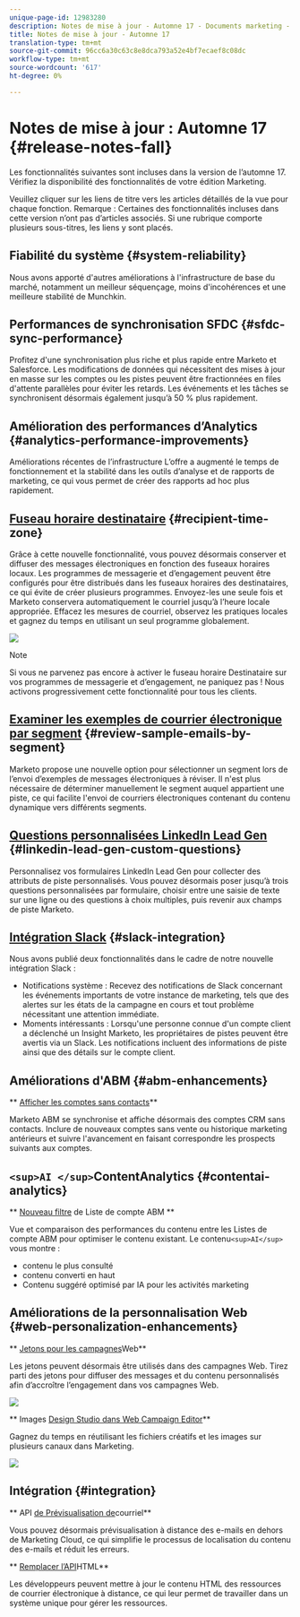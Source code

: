 ```yaml
---
unique-page-id: 12983280
description: Notes de mise à jour - Automne 17 - Documents marketing - Documentation du produit
title: Notes de mise à jour - Automne 17
translation-type: tm+mt
source-git-commit: 96cc6a30c63c8e8dca793a52e4bf7ecaef8c08dc
workflow-type: tm+mt
source-wordcount: '617'
ht-degree: 0%

---
```



# Notes de mise à jour : Automne 17 {#release-notes-fall}

Les fonctionnalités suivantes sont incluses dans la version de l’automne 17. Vérifiez la disponibilité des fonctionnalités de votre édition Marketing.

Veuillez cliquer sur les liens de titre vers les articles détaillés de la vue pour chaque fonction. Remarque : Certaines des fonctionnalités incluses dans cette version n’ont pas d’articles associés. Si une rubrique comporte plusieurs sous-titres, les liens y sont placés.

## Fiabilité du système {#system-reliability}

Nous avons apporté d&#39;autres améliorations à l&#39;infrastructure de base du marché, notamment un meilleur séquençage, moins d&#39;incohérences et une meilleure stabilité de Munchkin.

## Performances de synchronisation SFDC {#sfdc-sync-performance}

Profitez d&#39;une synchronisation plus riche et plus rapide entre Marketo et Salesforce. Les modifications de données qui nécessitent des mises à jour en masse sur les comptes ou les pistes peuvent être fractionnées en files d&#39;attente parallèles pour éviter les retards. Les événements et les tâches se synchronisent désormais également jusqu’à 50 % plus rapidement.

## Amélioration des performances d’Analytics {#analytics-performance-improvements}

Améliorations récentes de l’infrastructure L’offre a augmenté le temps de fonctionnement et la stabilité dans les outils d’analyse et de rapports de marketing, ce qui vous permet de créer des rapports ad hoc plus rapidement.

## [Fuseau horaire destinataire](https://docs.marketo.com/x/_xvG) {#recipient-time-zone}

Grâce à cette nouvelle fonctionnalité, vous pouvez désormais conserver et diffuser des messages électroniques en fonction des fuseaux horaires locaux. Les programmes de messagerie et d’engagement peuvent être configurés pour être distribués dans les fuseaux horaires des destinataires, ce qui évite de créer plusieurs programmes. Envoyez-les une seule fois et Marketo conservera automatiquement le courriel jusqu’à l’heure locale appropriée. Effacez les mesures de courriel, observez les pratiques locales et gagnez du temps en utilisant un seul programme globalement.

![](assets/image2017-11-29-8-3a45-3a47.png)

>[!NOTE]
>
>Si vous ne parvenez pas encore à activer le fuseau horaire Destinataire sur vos programmes de messagerie et d’engagement, ne paniquez pas ! Nous activons progressivement cette fonctionnalité pour tous les clients.

## [Examiner les exemples de courrier électronique par segment](https://docs.marketo.com/x/2IER) {#review-sample-emails-by-segment}

Marketo propose une nouvelle option pour sélectionner un segment lors de l’envoi d’exemples de messages électroniques à réviser. Il n&#39;est plus nécessaire de déterminer manuellement le segment auquel appartient une piste, ce qui facilite l&#39;envoi de courriers électroniques contenant du contenu dynamique vers différents segments.

## [Questions personnalisées LinkedIn Lead Gen](https://docs.marketo.com/x/ngLG) {#linkedin-lead-gen-custom-questions}

Personnalisez vos formulaires LinkedIn Lead Gen pour collecter des attributs de piste personnalisés. Vous pouvez désormais poser jusqu’à trois questions personnalisées par formulaire, choisir entre une saisie de texte sur une ligne ou des questions à choix multiples, puis revenir aux champs de piste Marketo.

## [Intégration Slack](../../product-docs/administration/additional-integrations/add-slack-as-a-launchpoint-service.md) {#slack-integration}

Nous avons publié deux fonctionnalités dans le cadre de notre nouvelle intégration Slack :

* Notifications système : Recevez des notifications de Slack concernant les événements importants de votre instance de marketing, tels que des alertes sur les états de la campagne en cours et tout problème nécessitant une attention immédiate.
* Moments intéressants : Lorsqu&#39;une personne connue d&#39;un compte client a déclenché un Insight Marketo, les propriétaires de pistes peuvent être avertis via un Slack. Les notifications incluent des informations de piste ainsi que des détails sur le compte client.

## Améliorations d&#39;ABM {#abm-enhancements}

** [Afficher les comptes sans contacts](https://docs.marketo.com/x/fKCt)**

Marketo ABM se synchronise et affiche désormais des comptes CRM sans contacts. Inclure de nouveaux comptes sans vente ou historique marketing antérieurs et suivre l&#39;avancement en faisant correspondre les prospects suivants aux comptes.

## `<sup>AI </sup>`ContentAnalytics {#contentai-analytics}

** [Nouveau filtre](https://docs.marketo.com/x/1BPG) de Liste de compte ABM **

Vue et comparaison des performances du contenu entre les Listes de compte ABM pour optimiser le contenu existant. Le contenu`<sup>AI</sup>` vous montre :

* contenu le plus consulté
* contenu converti en haut
* Contenu suggéré optimisé par IA pour les activités marketing

## Améliorations de la personnalisation Web {#web-personalization-enhancements}

** [Jetons pour les campagnes](https://docs.marketo.com/x/SwJI)Web**

Les jetons peuvent désormais être utilisés dans des campagnes Web. Tirez parti des jetons pour diffuser des messages et du contenu personnalisés afin d’accroître l’engagement dans vos campagnes Web.

![](assets/image2017-11-16-11-3a25-3a7.png)

** Images [Design Studio dans Web Campaign Editor](https://docs.marketo.com/x/SwJI)**

Gagnez du temps en réutilisant les fichiers créatifs et les images sur plusieurs canaux dans Marketing.

![](assets/image2017-11-16-11-3a26-3a10.png)

## Intégration  {#integration}

** API [de Prévisualisation de](https://developers.marketo.com/rest-api/assets/emails/)courriel**

Vous pouvez désormais prévisualisation à distance des e-mails en dehors de Marketing Cloud, ce qui simplifie le processus de localisation du contenu des e-mails et réduit les erreurs.

** [Remplacer l’API](https://developers.marketo.com/rest-api/assets/emails/)HTML**

Les développeurs peuvent mettre à jour le contenu HTML des ressources de courrier électronique à distance, ce qui leur permet de travailler dans un système unique pour gérer les ressources.

